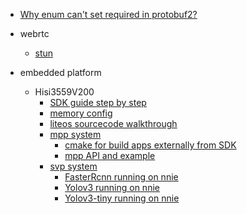 - [Why enum can't set required in protobuf2?](protobuf2_why_enum_cannot_used_as_required)

- webrtc
  - [stun](stun_protocol.md)

- embedded platform
  - Hisi3559V200
    - [SDK guide step by step](hisi3559_sdk_step_by_step.md)
    - [memory config](hisi3559_config_memory.md)
    - [liteos sourcecode walkthrough]()
    - [mpp system]()
      - [cmake for build apps externally from SDK](hisi3559_cmake_build_standalone_apps.md)
      - [mpp API and example]()
    - [svp system]()
      - [FasterRcnn running on nnie]()
      - [Yolov3 running on nnie]()
      - [Yolov3-tiny running on nnie]()
